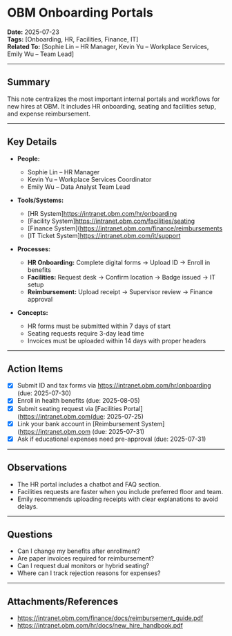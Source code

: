 # OBM Onboarding Portals
**Date:** 2025-07-23  
**Tags:** [Onboarding, HR, Facilities, Finance, IT]  
**Related To:** [Sophie Lin – HR Manager, Kevin Yu – Workplace Services, Emily Wu – Team Lead]  

---

## Summary  
This note centralizes the most important internal portals and workflows for new hires at OBM. It includes HR onboarding, seating and facilities setup, and expense reimbursement.

---

## Key Details

- **People:**  
  - Sophie Lin – HR Manager  
  - Kevin Yu – Workplace Services Coordinator  
  - Emily Wu – Data Analyst Team Lead  

- **Tools/Systems:**  
  - [HR System]https://intranet.obm.com/hr/onboarding  
  - [Facility System]https://intranet.obm.com/facilities/seating  
  - [Finance System](https://intranet.obm.com/finance/reimbursements  
  - [IT Ticket System]https://intranet.obm.com/it/support  

- **Processes:**  
  - **HR Onboarding:** Complete digital forms → Upload ID → Enroll in benefits  
  - **Facilities:** Request desk → Confirm location → Badge issued → IT setup  
  - **Reimbursement:** Upload receipt → Supervisor review → Finance approval  

- **Concepts:**  
  - HR forms must be submitted within 7 days of start  
  - Seating requests require 3-day lead time  
  - Invoices must be uploaded within 14 days with proper headers  

---

## Action Items  
- [x] Submit ID and tax forms via https://intranet.obm.com/hr/onboarding (due: 2025-07-30)  
- [x] Enroll in health benefits (due: 2025-08-05)  
- [x] Submit seating request via [Facilities Portal](https://intranet.obm.com(due: 2025-07-25)  
- [x] Link your bank account in [Reimbursement System](https://intranet.obm.com (due: 2025-07-31)  
- [x] Ask if educational expenses need pre-approval (due: 2025-07-31)  

---

## Observations  
- The HR portal includes a chatbot and FAQ section.  
- Facilities requests are faster when you include preferred floor and team.  
- Emily recommends uploading receipts with clear explanations to avoid delays.  

---

## Questions  
- Can I change my benefits after enrollment?  
- Are paper invoices required for reimbursement?  
- Can I request dual monitors or hybrid seating?  
- Where can I track rejection reasons for expenses?  

---

## Attachments/References  
- https://intranet.obm.com/finance/docs/reimbursement_guide.pdf  
- https://intranet.obm.com/hr/docs/new_hire_handbook.pdf  

